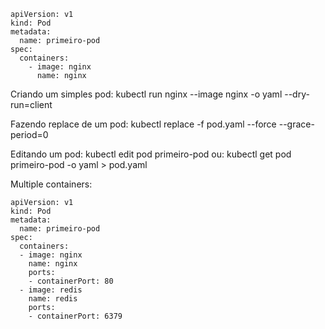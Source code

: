 ```
apiVersion: v1
kind: Pod
metadata:
  name: primeiro-pod
spec:
  containers:
    - image: nginx
      name: nginx
```
Criando um simples pod:
kubectl run nginx --image nginx -o yaml --dry-run=client

Fazendo replace de um pod:
kubectl replace -f pod.yaml --force --grace-period=0

Editando um pod:
kubectl edit pod primeiro-pod
ou:
kubectl get pod primeiro-pod -o yaml > pod.yaml

Multiple containers:
```
apiVersion: v1
kind: Pod
metadata:
  name: primeiro-pod
spec:
  containers:
  - image: nginx
    name: nginx
    ports:
    - containerPort: 80
  - image: redis
    name: redis
    ports:
    - containerPort: 6379
```

